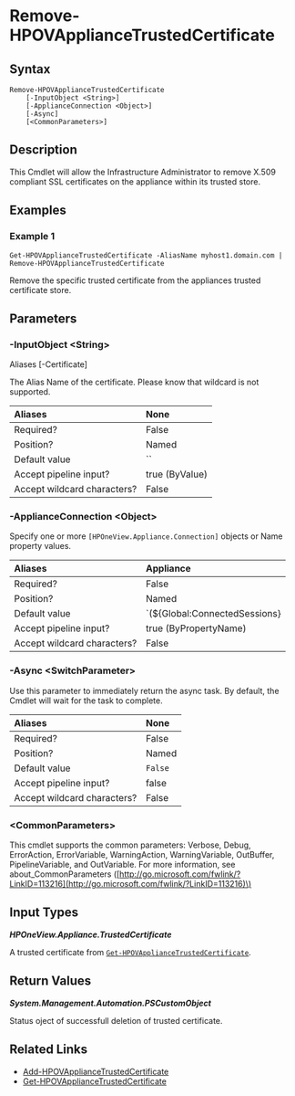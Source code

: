 ﻿---
description: Remove X.509 SSL certificates from the appliace trusted store.
---

# Remove-HPOVApplianceTrustedCertificate

## Syntax

```text
Remove-HPOVApplianceTrustedCertificate
    [-InputObject <String>]
    [-ApplianceConnection <Object>]
    [-Async]
    [<CommonParameters>]
```

## Description

This Cmdlet will allow the Infrastructure Administrator to remove X.509 compliant SSL certificates on the appliance within its trusted store.

## Examples

###  Example 1 

```text
Get-HPOVApplianceTrustedCertificate -AliasName myhost1.domain.com | Remove-HPOVApplianceTrustedCertificate

```

Remove the specific trusted certificate from the appliances trusted certificate store.

## Parameters

### -InputObject &lt;String&gt;

Aliases [-Certificate]

The Alias Name of the certificate.  Please know that wildcard is not supported.

| Aliases | None |
| :--- | :--- |
| Required? | False |
| Position? | Named |
| Default value | `` |
| Accept pipeline input? | true (ByValue) |
| Accept wildcard characters? | False |

### -ApplianceConnection &lt;Object&gt;

Specify one or more `[HPOneView.Appliance.Connection]` objects or Name property values.

| Aliases | Appliance |
| :--- | :--- |
| Required? | False |
| Position? | Named |
| Default value | `(${Global:ConnectedSessions} | ? Default)` |
| Accept pipeline input? | true (ByPropertyName) |
| Accept wildcard characters? | False |

### -Async &lt;SwitchParameter&gt;

Use this parameter to immediately return the async task.  By default, the Cmdlet will wait for the task to complete.

| Aliases | None |
| :--- | :--- |
| Required? | False |
| Position? | Named |
| Default value | `False` |
| Accept pipeline input? | false |
| Accept wildcard characters? | False |

### &lt;CommonParameters&gt;

This cmdlet supports the common parameters: Verbose, Debug, ErrorAction, ErrorVariable, WarningAction, WarningVariable, OutBuffer, PipelineVariable, and OutVariable. For more information, see about\_CommonParameters \([http://go.microsoft.com/fwlink/?LinkID=113216](http://go.microsoft.com/fwlink/?LinkID=113216)\)

## Input Types

_**HPOneView.Appliance.TrustedCertificate**_

A trusted certificate from [`Get-HPOVApplianceTrustedCertificate`](get-hpovappliancetrustedcertificate.md).

## Return Values

_**System.Management.Automation.PSCustomObject**_

Status oject of successfull deletion of trusted certificate.

## Related Links

* [Add-HPOVApplianceTrustedCertificate](add-hpovappliancetrustedcertificate.md)
* [Get-HPOVApplianceTrustedCertificate](get-hpovappliancetrustedcertificate.md)
